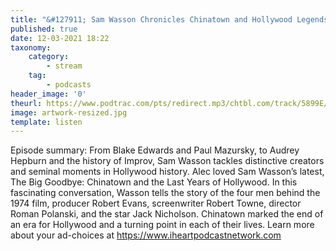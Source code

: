 ```yaml
---
title: "&#127911; Sam Wasson Chronicles Chinatown and Hollywood Legends"
published: true
date: 12-03-2021 18:22
taxonomy:
    category:
        - stream
    tag:
        - podcasts
header_image: '0'
theurl: https://www.podtrac.com/pts/redirect.mp3/chtbl.com/track/5899E/traffic.megaphone.fm/HSW5537789385.mp3?updated=1615310262
image: artwork-resized.jpg
template: listen
--- 
```

Episode summary: From Blake Edwards and Paul Mazursky, to Audrey Hepburn and the history of Improv, Sam Wasson tackles distinctive creators and seminal moments in Hollywood history. Alec loved Sam Wasson’s latest, The Big Goodbye: Chinatown and the Last Years of Hollywood. In this fascinating conversation, Wasson tells the story of the four men behind the 1974 film, producer Robert Evans, screenwriter Robert Towne, director Roman Polanski, and the star Jack Nicholson. Chinatown marked the end of an era for Hollywood and a turning point in each of their lives. Learn more about your ad-choices at https://www.iheartpodcastnetwork.com
